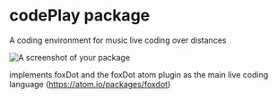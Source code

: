 # codePlay package

A coding environment for music live coding over distances

![A screenshot of your package](https://f.cloud.github.com/assets/69169/2290250/c35d867a-a017-11e3-86be-cd7c5bf3ff9b.gif)

implements foxDot and the foxDot atom plugin as the main live coding language (https://atom.io/packages/foxdot)
